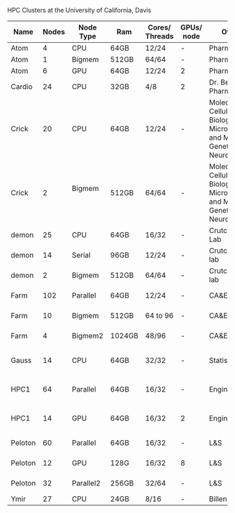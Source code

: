 HPC Clusters at the University of California, Davis 

| Name  | Nodes | Node Type|  Ram | Cores/ Threads | GPUs/ node | Owner | Available to | Contact | 
| ------|------ | ----     | -----| ------------- | -----| ------ | -----| ----|
| Atom | 4 | CPU | 64GB | 12/24 | - | Pharmacology | lab | help@cse.ucdavis.edu |
| Atom | 1 | Bigmem |512GB | 64/64 | - | Pharmacology | lab | help@cse.ucdavis.edu |
| Atom | 6 | GPU | 64GB | 12/24 | 2 | Pharmacology | lab | help@cse.ucdavis.edu |
| Cardio | 24 | CPU      | 32GB | 4/8 | 2 | Dr. Bers lab/ Pharmacology | Lab | help@cse.ucdavis.edu |
| Crick | 20 | CPU      | 64GB | 12/24 | -|Molecular& Cellular Biology, Microbiology and Molecular Genetics, Neuroscience|Affliates| help@cse.ucdavis.edu|
| Crick | 2 | Bigmem      | 512GB | 64/64 | - |Molecular& Cellular Biology, Microbiology and Molecular Genetics, Neuroscience|Affiliates| help@cse.ucdavis.edu|
| demon | 25 | CPU | 64GB | 16/32 | - | Crutchfield Lab | lab | help@cse.ucdavis.edu | 
| demon | 14 | Serial | 96GB | 12/24 | - | Crutchfield lab | lab | help@cse.ucdavis.edu | 
| demon | 2 | Bigmem | 512GB | 64/64 | - | Crutchfield lab | lab | help@cse.ucdavis.edu |
| Farm  | 102 | Parallel | 64GB |     12/24 | - | CA&ES|   All CA&ES affiliates | help@cse.ucdavis.edu| 
| Farm  | 10  | Bigmem   | 512GB | 64 to 96 | - | CA&ES | All CA&ES Contributors |help@cse.ucdavis.edu| 
| Farm  | 4   | Bigmem2  | 1024GB | 48/96   | - | CA&ES | All CA&ES Contributors |help@cse.ucdavis.edu| 
| Gauss | 14 | CPU      | 64GB | 32/32 | - |Statistics |Any Statistics Affiliate | help@cse.ucdavis.edu | 
| HPC1   | 64 | Parallel | 64GB | 16/32 | - | Engineering |Affiliates via "Try and Buy" | help@cse.ucdavis.edu | 
| HPC1   | 14 | GPU      | 64GB | 16/32 | 2 | Engineering |Affiliates via "Try and Buy" | help@cse.ucdavis.edu| 
| Peloton| 60 | Parallel | 64GB | 16/32 | - | L&S | All L&S affiliated | help@cse.ucdavis.edu| 
| Peloton| 12 | GPU      | 128G | 16/32 | 8 | L&S | All L&S contributors | help@cse.ucdavis.edu| 
| Peloton| 32 | Parallel2 | 256GB | 32/64 | - |  L&S| All L&S contributors |help@cse.ucdavis.edu| 
| Ymir | 27 | CPU | 24GB | 8/16 | - | Billen Lab | Lab | help@cse.ucdavis.edu |
